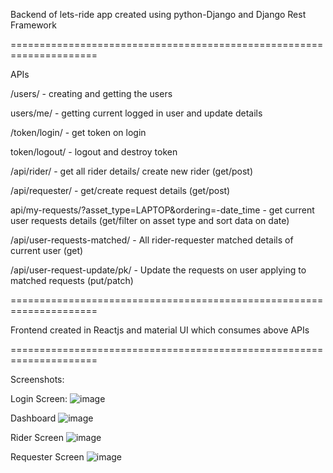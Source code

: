 Backend of lets-ride app 
created using python-Django and Django Rest Framework

=====================================================================

APIs

/users/ - creating and getting the users

users/me/ - getting current logged in user and update details

/token/login/ - get token on login

token/logout/ - logout and destroy token

/api/rider/ - get all rider details/ create new rider (get/post)

/api/requester/ - get/create request details (get/post)

api/my-requests/?asset_type=LAPTOP&ordering=-date_time - get current user requests details (get/filter on asset type and sort data on date)

/api/user-requests-matched/ - All rider-requester matched details of current user (get)

/api/user-request-update/pk/ - Update the requests on user applying to matched requests (put/patch)


=====================================================================


Frontend created in Reactjs and material UI which consumes above APIs

=====================================================================

Screenshots:

Login Screen:
![image](https://user-images.githubusercontent.com/51402396/205983024-b3631467-0105-4957-98f6-e24cb469a36c.png)

Dashboard
![image](https://user-images.githubusercontent.com/51402396/205982501-2ee34c46-f53a-4772-a031-2e88fd7c2b7c.png)

Rider Screen
![image](https://user-images.githubusercontent.com/51402396/205982631-e9332bcc-003c-476e-961c-d6639a876069.png)

Requester Screen
![image](https://user-images.githubusercontent.com/51402396/205982907-c6e2d092-8b34-44e0-b0ca-71233e1df7fa.png)


